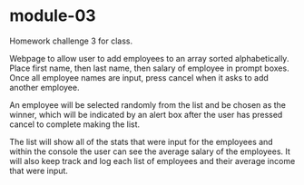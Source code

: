 # module-03
Homework challenge 3 for class.

Webpage to allow user to add employees to an array sorted alphabetically.  
Place first name, then last name, then salary of employee in prompt boxes.
Once all employee names are input, press cancel when it asks to add another employee.

An employee will be selected randomly from the list and be chosen as the winner, which will be indicated by an alert box after the user has pressed cancel to complete making the list.

The list will show all of the stats that were input for the employees and within the console the user can see the average salary of the employees.  It will also keep track and log each list of employees and their average income that were input.